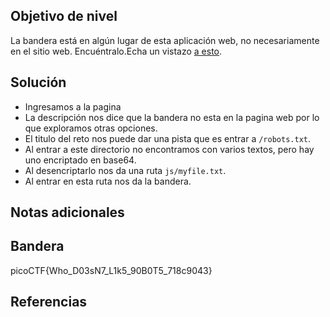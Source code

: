 ## Objetivo de nivel
La bandera está en algún lugar de esta aplicación web, no necesariamente en el sitio web. Encuéntralo.Echa un vistazo [a esto](http://saturn.picoctf.net:56615/).

## Solución
- Ingresamos a la pagina
- La descripción nos dice que la bandera no esta en la pagina web por lo que exploramos otras opciones.
- El titulo del reto nos puede dar una pista que es entrar a `/robots.txt`.
- Al entrar a este directorio no encontramos con varios textos, pero hay uno encriptado en base64.
- Al desencriptarlo nos da una ruta `js/myfile.txt`.
- Al entrar en esta ruta nos da la bandera.

## Notas adicionales


## Bandera
picoCTF{Who_D03sN7_L1k5_90B0T5_718c9043}

## Referencias

